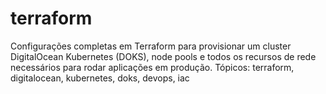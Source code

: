 # terraform
Configurações completas em Terraform para provisionar um cluster DigitalOcean Kubernetes (DOKS), node pools e todos os recursos de rede necessários para rodar aplicações em produção.  Tópicos: terraform, digitalocean, kubernetes, doks, devops, iac
